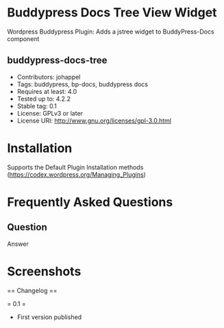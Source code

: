 Buddypress Docs Tree View Widget
==========================

Wordpress Buddypress Plugin: Adds a jstree widget to BuddyPress-Docs component

buddypress-docs-tree
--------------------------
- Contributors: johappel
- Tags: buddypress, bp-docs, buddypress docs
- Requires at least: 4.0
- Tested up to: 4.2.2
- Stable tag: 0.1
- License: GPLv3 or later
- License URI: http://www.gnu.org/licenses/gpl-3.0.html

Installation
==========================
Supports the Default Plugin Installation methods (https://codex.wordpress.org/Managing_Plugins)


Frequently Asked Questions
==========================

Question
--------------------------

Answer


Screenshots
==========================


== Changelog ==

= 0.1 =
* First version published


